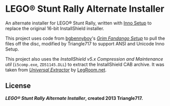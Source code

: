LEGO:registered: Stunt Rally Alternate Installer
================================================

An alternate installer for LEGO® Stunt Rally, written with [Inno Setup](http://www.jrsoftware.org/isinfo.php) 
to replace the original 16-bit InstallShield installer.

This project uses code from [bgbennyboy](https://github.com/bgbennyboy)'s [*Grim Fandango Setup*](https://github.com/bgbennyboy/Grim-Fandango-Setup-and-Launcher)
to pull the files off the disc, modified by Triangle717 to support ANSI and Unicode Inno Setup.

This project also uses the *InstallShield v5.x Compression and Maintenance util* (`i5comp.exe`, `ZD51145.DLL`) to extract
the InstallShield CAB archive. It was taken from [*Universal Extractor*](legroom.net/software/uniextract) by [LegRoom.net](http://legroom.net).

License
-------
***LEGO® Stunt Rally Alternate Installer*, created 2013 Triangle717.**
